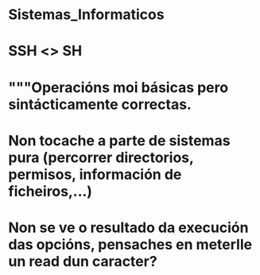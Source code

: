 # Sistemas_Informaticos
# SSH <> SH 
# """Operacións moi básicas pero sintácticamente correctas.
# Non tocache a parte de sistemas pura (percorrer directorios, permisos, información de ficheiros,...)
# Non se ve o resultado da execución das opcións, pensaches en meterlle un read dun caracter?